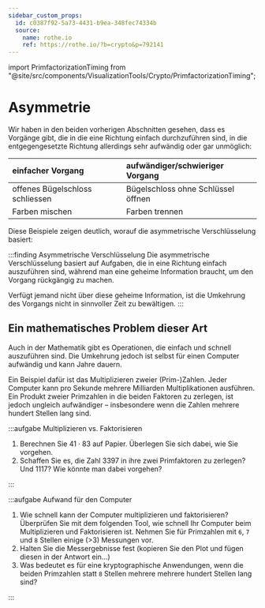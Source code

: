 ```yaml
---
sidebar_custom_props:
  id: c0387f92-5a73-4431-b9ea-348fec74334b
  source:
    name: rothe.io
    ref: https://rothe.io/?b=crypto&p=792141
---
```


import PrimfactorizationTiming from "@site/src/components/VisualizationTools/Crypto/PrimfactorizationTiming";

# Asymmetrie

Wir haben in den beiden vorherigen Abschnitten gesehen, dass es Vorgänge gibt, die in die eine Richtung einfach durchzuführen sind, in die entgegengesetzte Richtung allerdings sehr aufwändig oder gar unmöglich:

| einfacher Vorgang               | aufwändiger/schwieriger Vorgang    |
| :------------------------------ | :--------------------------------- |
| offenes Bügelschloss schliessen | Bügelschloss ohne Schlüssel öffnen |
| Farben mischen                  | Farben trennen                     |

Diese Beispiele zeigen deutlich, worauf die asymmetrische Verschlüsselung basiert:

:::finding Asymmetrische Verschlüsselung
Die asymmetrische Verschlüsselung basiert auf Aufgaben, die in eine Richtung einfach auszuführen sind, während man eine geheime Information braucht, um den Vorgang rückgängig zu machen.

Verfügt jemand nicht über diese geheime Information, ist die Umkehrung des Vorgangs nicht in sinnvoller Zeit zu bewältigen.
:::

## Ein mathematisches Problem dieser Art
Auch in der Mathematik gibt es Operationen, die einfach und schnell auszuführen sind. Die Umkehrung jedoch ist selbst für einen Computer aufwändig und kann Jahre dauern.

Ein Beispiel dafür ist das Multiplizieren zweier (Prim-)Zahlen. Jeder Computer kann pro Sekunde mehrere Milliarden Multiplikationen ausführen. Ein Produkt zweier Primzahlen in die beiden Faktoren zu zerlegen, ist jedoch ungleich aufwändiger – insbesondere wenn die Zahlen mehrere hundert Stellen lang sind.

:::aufgabe Multiplizieren vs. Faktorisieren
<Answer type="state" webKey="e9065f77-e507-475e-bd4c-d6104da9180f" />

1. Berechnen Sie $41 \cdot 83$ auf Papier. Überlegen Sie sich dabei, wie Sie vorgehen.
2. Schaffen Sie es, die Zahl $3397$ in ihre zwei Primfaktoren zu zerlegen? Und $1117$? Wie könnte man dabei vorgehen?

<Answer type="text" webKey="e6e532b0-a0e6-4932-a4d3-2d6e161aed47" />

:::


:::aufgabe Aufwand für den Computer
<Answer type="state" webKey="f77269d9-0b36-4221-b7e3-fbb11eccf2f7" />

1. Wie schnell kann der Computer multiplizieren und faktorisieren? Überprüfen Sie mit dem folgenden Tool, wie schnell Ihr Computer beim Multiplizieren und Faktorisieren ist. Nehmen Sie für Primzahlen mit `6`, `7` und `8` Stellen einige (>3) Messungen vor.
2. Halten Sie die Messergebnisse fest (kopieren Sie den Plot und fügen diesen in der Antwort ein...)
3. Was bedeutet es für eine kryptographische Anwendungen, wenn die beiden Primzahlen statt `8` Stellen mehrere mehrere hundert Stellen lang sind?

<Answer type="text" webKey="ae59f85e-43e7-42f1-afd9-a8a079fc931d" />
:::


<PrimfactorizationTiming />



